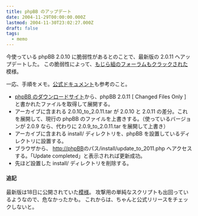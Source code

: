 ```yaml
---
title: phpBB のアップデート
date: 2004-11-29T00:00:00.000Z
lastmod: 2004-11-30T23:02:27.000Z
draft: false
tags:
  - memo
---
```


今使っている phpBB 2.0.10 に脆弱性があるとのことで、最新版の 2.0.11 へアップデートした。 この脆弱性によって、[もじら組のフォーラムもクラックされた](http://www.mozilla.gr.jp/forums/?mode=all\&namber=12868\&type=0\&space=0\&#12868)模様。

一応、手順をメモ。[公式ドキュメント](http://www.phpbb.com/support/documents.php?mode=install#upgradeSTABLE_files)も参考のこと。

* [phpBB のダウンロードサイト](http://www.phpbb.com/downloads.php)から、phpBB 2.0.11 \[ Changed Files Only ] と書かれたファイルを取得して展開する。
* アーカイブに含まれる 2.0.10\_to\_2.0.11.tar が 2.0.10 と 2.0.11 の差分。これを展開して、現行の phpBB のファイルを上書きする。（使っているバージョンが 2.0.9 なら、代わりに 2.0.9\_to\_2.0.11.tar を展開して上書き）
* アーカイブに含まれる install/ ディレクトリを、phpBB を設置しているディレクトリに設置する。
* ブラウザから、 <http://phpBB>のパス/install/update\_to\_2011.php へアクセスする。「Update completed」と表示されれば更新成功。
* 先ほど設置した install/ ディレクトリを削除する。

#### 追記

最新版は18日に公開されていた[模様](http://www.mozilla.gr.jp/forums/?mode=all\&namber=12868\&type=0\&space=0\&#12877)。 攻撃用の単純なスクリプトも出回っているようなので、危なかったかも。 これからは、ちゃんと公式リリースをチェックしないと。
